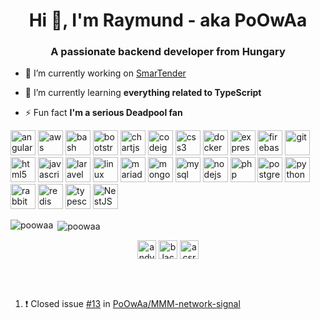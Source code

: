 <h1 align="center">Hi 👋, I'm Raymund - aka PoOwAa</h1>
<h3 align="center">A passionate backend developer from Hungary</h3>

- 🔭 I’m currently working on [SmarTender](https://github.com/SmarTender)

- 🌱 I’m currently learning **everything related to TypeScript**

- ⚡ Fun fact **I'm a serious Deadpool fan**

<p align="left"><img src="https://devicons.github.io/devicon/devicon.git/icons/angularjs/angularjs-original.svg" alt="angularjs" width="40" height="40"/> <img src="https://devicons.github.io/devicon/devicon.git/icons/amazonwebservices/amazonwebservices-original-wordmark.svg" alt="aws" width="40" height="40"/> <img src="https://www.vectorlogo.zone/logos/gnu_bash/gnu_bash-icon.svg" alt="bash" width="40" height="40"/> <img src="https://devicons.github.io/devicon/devicon.git/icons/bootstrap/bootstrap-plain.svg" alt="bootstrap" width="40" height="40"/> <img src="https://www.chartjs.org/media/logo-title.svg" alt="chartjs" width="40" height="40"/> <img src="https://cdn.worldvectorlogo.com/logos/codeigniter.svg" alt="codeigniter" width="40" height="40"/> <img src="https://devicons.github.io/devicon/devicon.git/icons/css3/css3-original-wordmark.svg" alt="css3" width="40" height="40"/> <img src="https://devicons.github.io/devicon/devicon.git/icons/docker/docker-original-wordmark.svg" alt="docker" width="40" height="40"/> <img src="https://devicons.github.io/devicon/devicon.git/icons/express/express-original-wordmark.svg" alt="express" width="40" height="40"/> <img src="https://www.vectorlogo.zone/logos/firebase/firebase-icon.svg" alt="firebase" width="40" height="40"/> <img src="https://www.vectorlogo.zone/logos/git-scm/git-scm-icon.svg" alt="git" width="40" height="40"/> <img src="https://devicons.github.io/devicon/devicon.git/icons/html5/html5-original-wordmark.svg" alt="html5" width="40" height="40"/> <img src="https://devicons.github.io/devicon/devicon.git/icons/javascript/javascript-original.svg" alt="javascript" width="40" height="40"/> <img src="https://devicons.github.io/devicon/devicon.git/icons/laravel/laravel-plain-wordmark.svg" alt="laravel" width="40" height="40"/> <img src="https://devicons.github.io/devicon/devicon.git/icons/linux/linux-original.svg" alt="linux" width="40" height="40"/> <img src="https://www.vectorlogo.zone/logos/mariadb/mariadb-icon.svg" alt="mariadb" width="40" height="40"/> <img src="https://devicons.github.io/devicon/devicon.git/icons/mongodb/mongodb-original-wordmark.svg" alt="mongodb" width="40" height="40"/> <img src="https://devicons.github.io/devicon/devicon.git/icons/mysql/mysql-original-wordmark.svg" alt="mysql" width="40" height="40"/> <img src="https://devicons.github.io/devicon/devicon.git/icons/nodejs/nodejs-original-wordmark.svg" alt="nodejs" width="40" height="40"/> <img src="https://devicons.github.io/devicon/devicon.git/icons/php/php-original.svg" alt="php" width="40" height="40"/> <img src="https://devicons.github.io/devicon/devicon.git/icons/postgresql/postgresql-original-wordmark.svg" alt="postgresql" width="40" height="40"/> <img src="https://devicons.github.io/devicon/devicon.git/icons/python/python-original.svg" alt="python" width="40" height="40"/> <img src="https://www.vectorlogo.zone/logos/rabbitmq/rabbitmq-icon.svg" alt="rabbitMQ" width="40" height="40"/> <img src="https://devicons.github.io/devicon/devicon.git/icons/redis/redis-original-wordmark.svg" alt="redis" width="40" height="40"/> <img src="https://devicons.github.io/devicon/devicon.git/icons/typescript/typescript-original.svg" alt="typescript" width="40" height="40"/>
 <img alt="NestJS" width="40" height="40" src="https://avatars1.githubusercontent.com/u/28507035?s=200&v=4">
</p><p><img align="left" src="https://github-readme-stats.poowaa.vercel.app/api/top-langs/?username=poowaa&layout=compact&hide=html" alt="poowaa" /></p>

<p>&nbsp;<img align="center" src="https://github-readme-stats.poowaa.vercel.app/api?username=poowaa&show_icons=true&hide_border=true" alt="poowaa" /></p>

<p align="center"> 
<a href="https://linkedin.com/in/andyrum" target="blank"><img align="center" src="https://cdn.jsdelivr.net/npm/simple-icons@3.0.1/icons/linkedin.svg" alt="andyrum" height="30" width="30" /></a>
<a href="https://fb.com/blacklongju" target="blank"><img align="center" src="https://cdn.jsdelivr.net/npm/simple-icons@3.0.1/icons/facebook.svg" alt="blacklongju" height="30" width="30" /></a>
<a href="https://instagram.com/acsraymund" target="blank"><img align="center" src="https://cdn.jsdelivr.net/npm/simple-icons@3.0.1/icons/instagram.svg" alt="acsraymund" height="30" width="30" /></a>
</p>

<br />
<br />

<!--START_SECTION:activity-->
1. ❗️ Closed issue [#13](https://github.com/PoOwAa/MMM-network-signal/issues/13) in [PoOwAa/MMM-network-signal](https://github.com/PoOwAa/MMM-network-signal)
<!--END_SECTION:activity-->